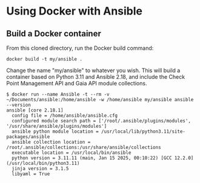 # Using Docker with Ansible

## Build a Docker container

From this cloned directory, run the Docker build command:

```
docker build -t my/ansible .
```

Change the name "my/ansible" to whatever you wish.  This will build a
container based on Python 3.11 and Ansible 2.18, and include the Check Point
Management API and Gaia API module collections.

```
$ docker run --name Ansible -t --rm -v ~/Documents/ansible:/home/ansible -w /home/ansible my/ansible ansible --version
ansible [core 2.18.1]
  config file = /home/ansible/ansible.cfg
  configured module search path = ['/root/.ansible/plugins/modules', '/usr/share/ansible/plugins/modules']
  ansible python module location = /usr/local/lib/python3.11/site-packages/ansible
  ansible collection location = /root/.ansible/collections:/usr/share/ansible/collections
  executable location = /usr/local/bin/ansible
  python version = 3.11.11 (main, Jan 15 2025, 00:10:22) [GCC 12.2.0] (/usr/local/bin/python3.11)
  jinja version = 3.1.5
  libyaml = True
```
